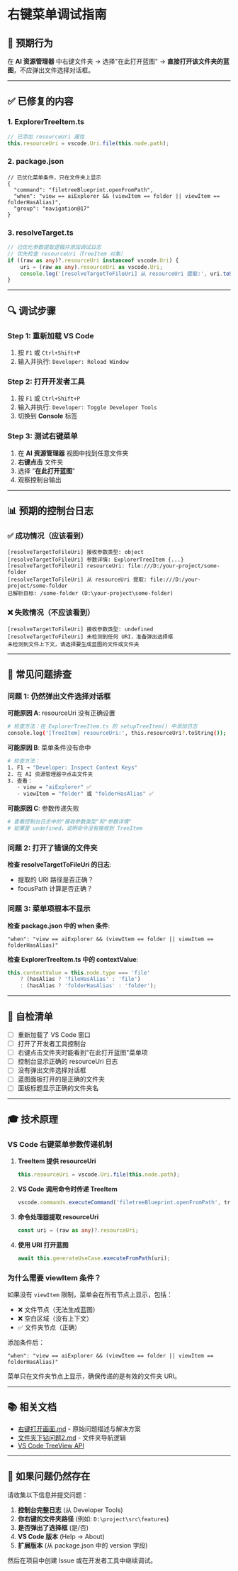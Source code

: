 # 右键菜单调试指南

## 🎯 预期行为
在 **AI 资源管理器** 中右键文件夹 → 选择"在此打开蓝图" → **直接打开该文件夹的蓝图**，不应弹出文件选择对话框。

---

## ✅ 已修复的内容

### 1. ExplorerTreeItem.ts
```typescript
// 已添加 resourceUri 属性
this.resourceUri = vscode.Uri.file(this.node.path);
```

### 2. package.json
```jsonc
// 已优化菜单条件，只在文件夹上显示
{
  "command": "filetreeBlueprint.openFromPath",
  "when": "view == aiExplorer && (viewItem == folder || viewItem == folderHasAlias)",
  "group": "navigation@17"
}
```

### 3. resolveTarget.ts
```typescript
// 已优化参数提取逻辑并添加调试日志
// 优先检查 resourceUri（TreeItem 对象）
if ((raw as any)?.resourceUri instanceof vscode.Uri) {
    uri = (raw as any).resourceUri as vscode.Uri;
    console.log('[resolveTargetToFileUri] 从 resourceUri 提取:', uri.toString());
}
```

---

## 🔍 调试步骤

### Step 1: 重新加载 VS Code
1. 按 `F1` 或 `Ctrl+Shift+P`
2. 输入并执行: `Developer: Reload Window`

### Step 2: 打开开发者工具
1. 按 `F1` 或 `Ctrl+Shift+P`
2. 输入并执行: `Developer: Toggle Developer Tools`
3. 切换到 **Console** 标签

### Step 3: 测试右键菜单
1. 在 **AI 资源管理器** 视图中找到任意文件夹
2. **右键点击** 文件夹
3. 选择 "**在此打开蓝图**"
4. 观察控制台输出

---

## 📊 预期的控制台日志

### ✅ 成功情况（应该看到）
```
[resolveTargetToFileUri] 接收参数类型: object
[resolveTargetToFileUri] 参数详情: ExplorerTreeItem {...}
[resolveTargetToFileUri] resourceUri: file:///D:/your-project/some-folder
[resolveTargetToFileUri] 从 resourceUri 提取: file:///D:/your-project/some-folder
已解析目标: /some-folder (D:\your-project\some-folder)
```

### ❌ 失败情况（不应该看到）
```
[resolveTargetToFileUri] 接收参数类型: undefined
[resolveTargetToFileUri] 未检测到任何 URI，准备弹出选择框
未检测到文件上下文，请选择要生成蓝图的文件或文件夹
```

---

## 🐛 常见问题排查

### 问题 1: 仍然弹出文件选择对话框

**可能原因 A**: resourceUri 没有正确设置
```bash
# 检查方法：在 ExplorerTreeItem.ts 的 setupTreeItem() 中添加日志
console.log('[TreeItem] resourceUri:', this.resourceUri?.toString());
```

**可能原因 B**: 菜单条件没有命中
```bash
# 检查方法：
1. F1 → "Developer: Inspect Context Keys"
2. 在 AI 资源管理器中点击文件夹
3. 查看：
   - view = "aiExplorer" ✅
   - viewItem = "folder" 或 "folderHasAlias" ✅
```

**可能原因 C**: 参数传递失败
```bash
# 查看控制台日志中的"接收参数类型"和"参数详情"
# 如果是 undefined，说明命令没有接收到 TreeItem
```

### 问题 2: 打开了错误的文件夹

**检查 resolveTargetToFileUri 的日志**:
- 提取的 URI 路径是否正确？
- focusPath 计算是否正确？

### 问题 3: 菜单项根本不显示

**检查 package.json 中的 when 条件**:
```jsonc
"when": "view == aiExplorer && (viewItem == folder || viewItem == folderHasAlias)"
```

**检查 ExplorerTreeItem.ts 中的 contextValue**:
```typescript
this.contextValue = this.node.type === 'file'
    ? (hasAlias ? 'fileHasAlias' : 'file')
    : (hasAlias ? 'folderHasAlias' : 'folder');
```

---

## 📝 自检清单

- [ ] 重新加载了 VS Code 窗口
- [ ] 打开了开发者工具控制台
- [ ] 右键点击文件夹时能看到"在此打开蓝图"菜单项
- [ ] 控制台显示正确的 resourceUri 日志
- [ ] 没有弹出文件选择对话框
- [ ] 蓝图面板打开的是正确的文件夹
- [ ] 面板标题显示正确的文件夹名

---

## 🎓 技术原理

### VS Code 右键菜单参数传递机制

1. **TreeItem 提供 resourceUri**
   ```typescript
   this.resourceUri = vscode.Uri.file(this.node.path);
   ```

2. **VS Code 调用命令时传递 TreeItem**
   ```typescript
   vscode.commands.executeCommand('filetreeBlueprint.openFromPath', treeItem);
   ```

3. **命令处理器提取 resourceUri**
   ```typescript
   const uri = (raw as any)?.resourceUri;
   ```

4. **使用 URI 打开蓝图**
   ```typescript
   await this.generateUseCase.executeFromPath(uri);
   ```

### 为什么需要 viewItem 条件？

如果没有 `viewItem` 限制，菜单会在所有节点上显示，包括：
- ❌ 文件节点（无法生成蓝图）
- ❌ 空白区域（没有上下文）
- ✅ 文件夹节点（正确）

添加条件后：
```jsonc
"when": "view == aiExplorer && (viewItem == folder || viewItem == folderHasAlias)"
```
菜单只在文件夹节点上显示，确保传递的是有效的文件夹 URI。

---

## 📚 相关文档

- [右键打开画面.md](./右键打开画面.md) - 原始问题描述与解决方案
- [文件夹下钻问题2.md](./文件夹下钻问题2.md) - 文件夹导航逻辑
- [VS Code TreeView API](https://code.visualstudio.com/api/extension-guides/tree-view)

---

## 🔄 如果问题仍然存在

请收集以下信息并提交问题：

1. **控制台完整日志** (从 Developer Tools)
2. **你右键的文件夹路径** (例如: `D:\project\src\features`)
3. **是否弹出了选择框** (是/否)
4. **VS Code 版本** (Help → About)
5. **扩展版本** (从 package.json 中的 version 字段)

然后在项目中创建 Issue 或在开发者工具中继续调试。
